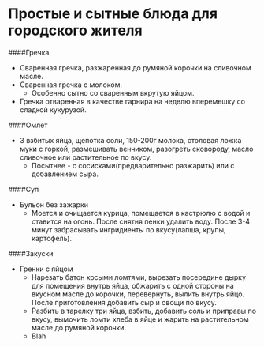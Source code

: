 Простые и сытные блюда для городского жителя
============================================

####Гречка

+ Сваренная гречка, разжаренная до румяной корочки на сливочном масле.
+ Сваренная гречка с молоком.
    + Особенно сытно со сваренным вкрутую яйцом.
+ Гречка отваренная в качестве гарнира на неделю вперемешку со сладкой кукурузой.

####Омлет 

+ 3 взбитых яйца, щепотка соли, 150-200г молока, столовая ложка муки с горкой, размешивать венчиком, разогреть сковороду, масло сливочное или растительное по вкусу.
    + Посытнее - с сосисками(предварительно разжарить) или с добавлением сыра.

####Суп

+ Бульон без зажарки
    + Моется и очищается курица, помещается в кастрюлю с водой и ставится на огонь. После снятия пенки удалить воду. После 3-4 минут забрасывать ингридиенты по вкусу(лапша, крупы, картофель).

####Закуски

+ Гренки с яйцом
    + Нарезать батон косыми ломтями, вырезать посередине дырку для помещения внутрь яйца, обжарить с одной стороны на вкусном масле до корочки, перевернуть, вылить внутрь яйцо. После приготовления добавить сыр и овощи по вкусу.
    + Разбить в тарелку три яйца, взбить, добавить соль и приправы по вкусу, вымочить ломти хлеба в яйце и жарить на растительном масле до румяной корочки.
    + Blah
